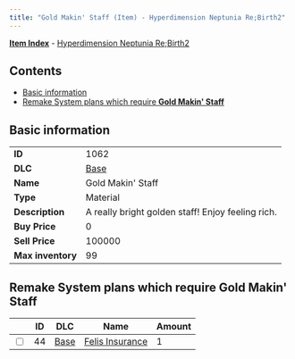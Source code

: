 ```yaml
---
title: "Gold Makin' Staff (Item) - Hyperdimension Neptunia Re;Birth2"
---
```


[**Item Index**](/neptunia/rb2/item/index.html) - [Hyperdimension Neptunia Re;Birth2](/neptunia/rb2)

## Contents

- [Basic information](#basic-information)
- [Remake System plans which require **Gold Makin' Staff**](#remake-system-plans-which-require-gold-makin-staff)

## Basic information

|   |   |
| -- | -- |
| **ID** | 1062 |
| **DLC** | [Base](/neptunia/rb2/dlc/0-base.html) |
| **Name** | Gold Makin' Staff |
| **Type** | Material |
| **Description** | A really bright golden staff! Enjoy feeling rich. |
| **Buy Price** | 0 |
| **Sell Price** | 100000 |
| **Max inventory** | 99 |

## Remake System plans which require **Gold Makin' Staff**

|    | ID | DLC | Name | Amount |
| -- | -- | --- | ---- | ------ |
| <input type="checkbox" id="rb2-remake-0-44" class="trackbox" /> | 44 | [Base](/neptunia/rb2/dlc/0-base.html) | [Felis Insurance](/neptunia/rb2/remake/0-44-felis-insurance.html) | 1 |